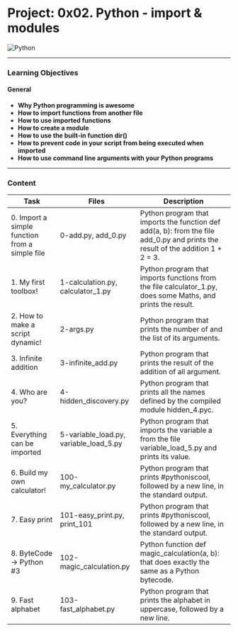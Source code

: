 # Project: 0x02. Python - import & modules

![Python](https://img.shields.io/badge/python-3670A0?style=for-the-badge&logo=python&logoColor=ffdd54)

---

### Learning Objectives

#### **General**

- **Why Python programming is awesome**
- **How to import functions from another file**
- **How to use imported functions**
- **How to create a module**
- **How to use the built-in function dir()**
- **How to prevent code in your script from being executed when imported**
- **How to use command line arguments with your Python programs**

---

### Content


| Task | Files | Description |
| ----- | ----- | ------ |
| 0. Import a simple function from a simple file | 0-add.py, add_0.py | Python program that imports the function def add(a, b): from the file add_0.py and prints the result of the addition 1 + 2 = 3. |
| 1. My first toolbox! | 1-calculation.py, calculator_1.py | Python program that imports functions from the file calculator_1.py, does some Maths, and prints the result. |
| 2. How to make a script dynamic! | 2-args.py | Python program that prints the number of and the list of its arguments. |
| 3. Infinite addition | 3-infinite_add.py | Python program that prints the result of the addition of all argument. |
| 4. Who are you? | 4-hidden_discovery.py | Python program that prints all the names defined by the compiled module hidden_4.pyc. |
| 5. Everything can be imported | 5-variable_load.py, variable_load_5.py | Python program that imports the variable a from the file variable_load_5.py and prints its value. |
| 6. Build my own calculator! | 100-my_calculator.py | Python program that prints #pythoniscool, followed by a new line, in the standard output. |
| 7. Easy print | 101-easy_print.py, print_101 | Python program that prints #pythoniscool, followed by a new line, in the standard output. |
| 8. ByteCode -> Python #3 | 102-magic_calculation.py | Python function def magic_calculation(a, b): that does exactly the same as a Python bytecode. |
| 9. Fast alphabet | 103-fast_alphabet.py | Python program that prints the alphabet in uppercase, followed by a new line. |
